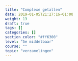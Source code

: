 ```yaml
---
title: "Complexe getallen"
date: 2019-01-05T21:27:16+01:00
weight: 13
draft: true
tags: []
categories: []
section_color: "#ff6300"
level: "5e middelbaar"
course: ""
topic: "verzamelingen"
---
```


